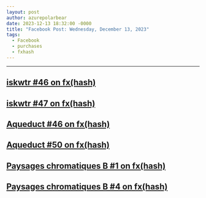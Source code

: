 ```yaml
---
layout: post
author: azurepolarbear
date: 2023-12-13 18:32:00 -0000
title: "Facebook Post: Wednesday, December 13, 2023"
tags:
  - Facebook
  - purchases
  - fxhash
---
```


<div id="fb-root"></div>
<script async defer src="https://connect.facebook.net/en_US/sdk.js#xfbml=1&version=v3.2"></script>

<div class="fb-post" data-href="https://www.facebook.com/azurepolarbear/posts/pfbid0djdeM9FeZYm6JHYQ9PygPyA7rWBarVPYH7eKaahcwSuHXrfogcNa68zdBL3zzVEAl" data-show-text="true"></div>


----


## <a href="https://www.fxhash.xyz/gentk/KT1EfsNuqwLAWDd3o4pvfUx1CAh5GMdTrRvr-148940" target="_blank" rel="noopener noreferrer">iskwtr #46 on fx(hash)</a>

## <a href="https://www.fxhash.xyz/gentk/KT1EfsNuqwLAWDd3o4pvfUx1CAh5GMdTrRvr-148966" target="_blank" rel="noopener noreferrer">iskwtr #47 on fx(hash)</a>

## <a href="https://www.fxhash.xyz/gentk/KT1EfsNuqwLAWDd3o4pvfUx1CAh5GMdTrRvr-148939" target="_blank" rel="noopener noreferrer">Aqueduct #46 on fx(hash)</a>

## <a href="https://www.fxhash.xyz/gentk/KT1EfsNuqwLAWDd3o4pvfUx1CAh5GMdTrRvr-148964" target="_blank" rel="noopener noreferrer">Aqueduct #50 on fx(hash)</a>

## <a href="https://www.fxhash.xyz/gentk/KT1EfsNuqwLAWDd3o4pvfUx1CAh5GMdTrRvr-148957" target="_blank" rel="noopener noreferrer">Paysages chromatiques B #1 on fx(hash)</a>

## <a href="https://www.fxhash.xyz/gentk/KT1EfsNuqwLAWDd3o4pvfUx1CAh5GMdTrRvr-148962" target="_blank" rel="noopener noreferrer">Paysages chromatiques B #4 on fx(hash)</a>
